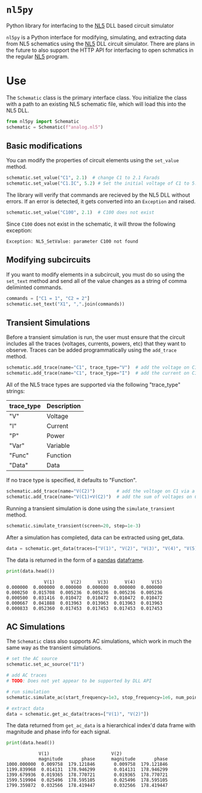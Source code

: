 # `nl5py`

Python library for interfacing to the [NL5](https://sidelinesoft.com/nl5/) DLL based circuit simulator

`nl5py` is a Python interface for modifying, simulating, and extracting data from NL5 schematics using the [NL5](https://sidelinesoft.com/nl5/) DLL circuit simulator.  There are plans in the future to also support the HTTP API for interfacing to open schmatics in the regular [NL5](https://sidelinesoft.com/nl5/) program.

# Use

The `Schematic` class is the primary interface class.  You initialize the class with a path to an existing NL5 schematic file, which will load this into the NL5 DLL.

```python
from nl5py import Schematic
schematic = Schematic(f"analog.nl5")
```

## Basic modifications 
You can modify the properties of circuit elements using the `set_value` method.

```python
schematic.set_value("C1", 2.1)  # change C1 to 2.1 Farads
schematic.set_value("C1.IC", 5.2) # Set the initial voltage of C1 to 5.2V
```

The library will verify that commands are recieved by the NL5 DLL without errors.  If an error is detected, it gets converted into an `Exception` and raised.

```python
schematic.set_value("C100", 2.1)  # C100 does not exist
```

Since `C100` does not exist in the schematic, it will throw the following exception:

```
Exception: NL5_SetValue: parameter C100 not found
```
## Modifying subcircuits

If you want to modify elements in a subcircuit, you must do so using the `set_text` method and send all of the value changes as a string of comma deliminted commands.

```python
commands = ["C1 = 1", "C2 = 2"]
schematic.set_text("X1", ",".join(commands))
```


## Transient Simulations

Before a transient simulation is run, the user must ensure that the circuit includes all the traces (voltages, currents, powers, etc) that they want to observe.  Traces can be added programmatically using the `add_trace` method.

```python
schematic.add_trace(name="C1", trace_type="V")  # add the voltage on C1
schematic.add_trace(name="C1", trace_type="I")  # add the current on C1
```

All of the NL5 trace types are supported via the following "trace_type" strings:

| trace_type | Description |
| ---------- | ----------- |
| "V"        | Voltage     |
| "I"        | Current     |
| "P"        | Power       |
| "Var"      | Variable    |
| "Func"     | Function    |
| "Data"     | Data        |

If no trace type is specified, it defaults to "Function".

```python
schematic.add_trace(name="V(C2)")  		 # add the voltage on C1 via a function trace
schematic.add_trace(name="V(C1)+V(C2)")  # add the sum of voltages on C1 and C2 via a function trace
```

Running a transient simulation is done using the `simulate_transient` method.

```python
schematic.simulate_transient(screen=20, step=1e-3)
```

After a simulation has completed, data can be extracted using get_data.

```python
data = schematic.get_data(traces=["V(1)", "V(2)", "V(3)", "V(4)", "V(5)"])
```

The data is returned in the form of a [pandas](https://pandas.pydata.org/) [dataframe](https://pandas.pydata.org/docs/reference/api/pandas.DataFrame.html).

```python
print(data.head())
```
```
              V(1)      V(2)      V(3)      V(4)      V(5)
0.000000  0.000000  0.000000  0.000000  0.000000  0.000000
0.000250  0.015708  0.005236  0.005236  0.005236  0.005236
0.000500  0.031416  0.010472  0.010472  0.010472  0.010472
0.000667  0.041888  0.013963  0.013963  0.013963  0.013963
0.000833  0.052360  0.017453  0.017453  0.017453  0.017453
```

## AC Simulations

The `Schematic` class also supports AC simulations, which work in much the same way as the transient simulations.

```python
# set the AC source
schematic.set_ac_source("I1")

# add AC traces
# TODO: Does not yet appear to be supported by DLL API

# run simulation
schematic.simulate_ac(start_frequency=1e3, stop_frequency=1e6, num_points=5000)

# extract data
data = schematic.get_ac_data(traces=["V(1)", "V(2)"])
```

The data returned from `get_ac_data` is a hierarchical index'd data frame with magnitude and phase info for each signal.

```python
print(data.head())
```

```
            V(1)                       V(2)                               
            magnitude       phase      magnitude       phase
1000.000000  0.009758  179.121846       0.009758  179.121846
1199.839968  0.014131  178.946299       0.014131  178.946299
1399.679936  0.019365  178.770721       0.019365  178.770721
1599.519904  0.025496  178.595105       0.025496  178.595105
1799.359872  0.032566  178.419447       0.032566  178.419447
```